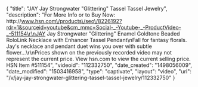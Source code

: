 {
    "title": "JAY Jay Strongwater \"Glittering\" Tassel Tassel Jewelry",
    "description": "For More Info or to Buy Now: http:\/\/www.hsn.com\/products\/seo\/8226192?rdr=1&sourceid=youtube&cm_mmc=Social-_-Youtube-_-ProductVideo-_-511154\r\nJAY Jay Strongwater \"Glittering\" Enamel Goldtone Beaded  RoloLink Necklace with Enhancer Tassel Pendant\nFall for fantasy florals. Jay's necklace and pendant duet wins you over with subtle flower...\r\nPrices shown on the previously recorded video may not represent the current price.  View hsn.com to view the current selling price. HSN Item #511154",
    "videoid": "112332750",
    "date_created": "1498056009",
    "date_modified": "1503416958",
    "type": "captivate",
    "layout": "video",
    "url": "\/v\/jay-jay-strongwater-glittering-tassel-tassel-jewelry\/112332750"
}